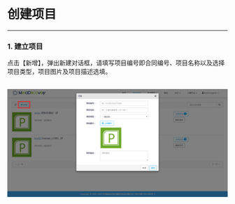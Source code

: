 <!-- 创建项目 -->

# **创建项目**

<hr/>

### **1.  建立项目**

点击【新增】，弹出新建对话框，请填写项目编号即合同编号、项目名称以及选择项目类型，项目图片及项目描述选填。
<br/>
<br/>

![](images/new_project.png)

<br/>
<br/>